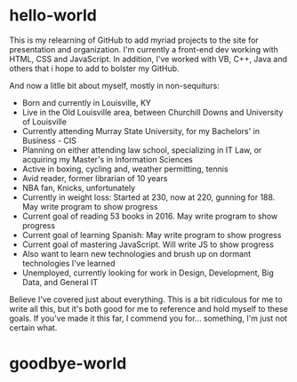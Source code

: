 # hello-world

This is my relearning of GitHub to add myriad projects to the site for presentation and organization. I'm currently a front-end dev working with HTML, CSS and JavaScript. In addition, I've worked with VB, C++, Java and others that i hope to add to bolster my GitHub. 

And now a litlle bit about myself, mostly in non-sequiturs:
- Born and currently in Louisville, KY
- Live in the Old Louisville area, between Churchill Downs and University of Louisville
- Currently attending Murray State University, for my Bachelors' in Business - CIS
- Planning on either attending law school, specializing in IT Law, or acquiring my Master's in Information Sciences
- Active in boxing, cycling and, weather permitting, tennis
- Avid reader, former librarian of 10 years
- NBA fan, Knicks, unfortunately
- Currently in weight loss: Started at 230, now at 220, gunning for 188. May write program to show progress
- Current goal of reading 53 books in 2016. May write program to show progress
- Current goal of learning Spanish: May write program to show progress
- Current goal of mastering JavaScript. Will write JS to show progress
- Also want to learn new technologies and brush up on dormant technologies I've learned
- Unemployed, currently looking for work in Design, Development, Big Data, and General IT

Believe I've covered just about everything. This is a bit ridiculous for me to write all this, but it's both good for me to reference and hold myself to these goals. If you've made it this far, I commend you for... something, I'm just not certain what.

# goodbye-world

